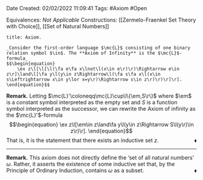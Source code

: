 <br />
<br />

Date Created: 02/02/2022 11:09:41
Tags: #Axiom #Open 

Equivalences: _Not Applicable_
Constructions: [[Zermelo-Fraenkel Set Theory with Choice]], [[Set of Natural Numbers]]

``` ad-Axiom
title: Axiom.

_Consider the first-order language $\mc{L}$ consisting of one binary relation symbol $\in$. The **Axiom of Infinity** is the $\mc{L}$-formula_
$$\begin{equation}
    \ex z\l[\l[\l(\fa e\fa x\lnot\l(x\in e\r)\r)\Rightarrow e\in z\r]\land\l[\fa y\l(y\in z\Rightarrow\l(\fa s\fa x\l(x\in s\Leftrightarrow x\in y\lor x=y\r)\Rightarrow s\in z\r)\r)\r]\r].
\end{equation}$$

```

**Remark.** Letting $\mc{L}'\coloneqq\mc{L}\cup\l\{\em,S\r\}$ where $\em$ is a constant symbol interpreted as the empty set and $S$ is a function symbol interpreted as the successor, we can rewrite the Axiom of infinity as the $\mc{L}'$-formula
$$\begin{equation}
    \ex z\l[\em\in z\land\fa y\l(y\in z\Rightarrow S\l(y\r)\in z\r)\r].
\end{equation}$$
That is, it is the statement that there exists an inductive set $z$.<span style="float:right;">$\blacklozenge$</span>

---

**Remark.** This axiom does not directly define the $\textrm{`}$set of all natural numbers$\textrm{'}$ $\omega$. Rather, it asserts the existence of some inductive set that, by the Principle of Ordinary Induction, contains $\omega$ as a subset.<span style="float:right;">$\blacklozenge$</span>
